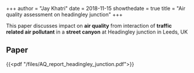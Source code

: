 

+++
author = "Jay Khatri"
date = 2018-11-15
showthedate = true
title = "Air quality assessment on headingley junction"
+++


This paper discusses impact on **air quality** from interaction of **traffic related air pollutant** in a **street canyon** at Headingley junction in Leeds, UK
<!--more-->

## Paper

{{<pdf "/files/AQ_report_headingley_junction.pdf">}}

